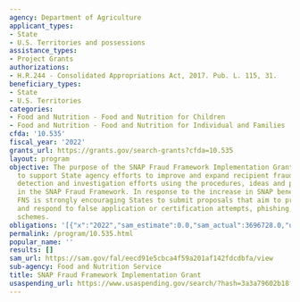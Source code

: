 ```yaml
---
agency: Department of Agriculture
applicant_types:
- State
- U.S. Territories and possessions
assistance_types:
- Project Grants
authorizations:
- H.R.244 - Consolidated Appropriations Act, 2017. Pub. L. 115, 31.
beneficiary_types:
- State
- U.S. Territories
categories:
- Food and Nutrition - Food and Nutrition for Children
- Food and Nutrition - Food and Nutrition for Individual and Families
cfda: '10.535'
fiscal_year: '2022'
grants_url: https://grants.gov/search-grants?cfda=10.535
layout: program
objective: The purpose of the SNAP Fraud Framework Implementation Grant Program is
  to support State agency efforts to improve and expand recipient fraud prevention,
  detection and investigation efforts using the procedures, ideas and practices outlined
  in the SNAP Fraud Framework. In response to the increase in SNAP benefit theft,
  FNS is strongly encouraging States to submit proposals that aim to prevent, detect,
  and respond to false application or certification attempts, phishing, and card skimming
  schemes.
obligations: '[{"x":"2022","sam_estimate":0.0,"sam_actual":3696728.0,"usa_spending_actual":3371587.61},{"x":"2023","sam_estimate":5000000.0,"sam_actual":0.0,"usa_spending_actual":2292100.54},{"x":"2024","sam_estimate":0.0,"sam_actual":0.0,"usa_spending_actual":42434088.0}]'
permalink: /program/10.535.html
popular_name: ''
results: []
sam_url: https://sam.gov/fal/eecd91e5cbca4f59a201af142fdcdbfa/view
sub-agency: Food and Nutrition Service
title: SNAP Fraud Framework Implementation Grant
usaspending_url: https://www.usaspending.gov/search/?hash=3a3a79602b18fa8909bd6dcdd7903f13
---
```

